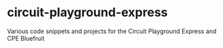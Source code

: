 # circuit-playground-express
Various code snippets and projects for the Circuit Playground Express and CPE Bluefruit
